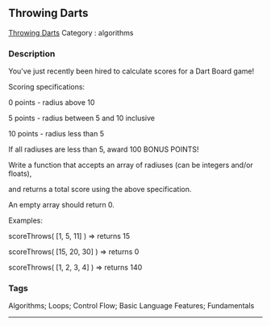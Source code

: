 ## Throwing Darts
[Throwing Darts](https://www.codewars.com/kata/throwing-darts)
Category : algorithms

### Description
You've just recently been hired to calculate scores for a  Dart Board game! 



Scoring specifications:


0 points - radius above 10


5 points - radius between 5 and 10 inclusive


10 points - radius less than 5



If all radiuses are less than 5, award 100 BONUS POINTS!



Write a function that accepts an array of radiuses (can be integers and/or floats), 

 and returns a total score using the above specification.


 An empty array should return 0.



Examples:


scoreThrows( [1, 5, 11] ) => returns 15 


scoreThrows( [15, 20, 30] ) => returns 0 


scoreThrows( [1, 2, 3, 4] ) => returns 140

### Tags
Algorithms; Loops; Control Flow; Basic Language Features; Fundamentals

- - -
